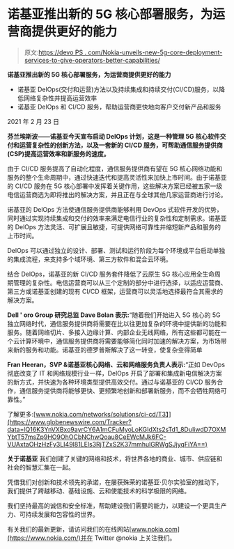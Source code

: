 # 诺基亚推出新的 5G 核心部署服务，为运营商提供更好的能力

> 原文:[https://devo PS . com/Nokia-unveils-new-5g-core-deployment-services-to-give-operators-better-capabilities/](https://devops.com/nokia-unveils-new-5g-core-deployment-services-to-give-operators-better-capabilities/)

**诺基亚推出新的 5G 核心部署服务，为运营商提供更好的能力**

*   诺基亚 DelOps(交付和运营)方法以及持续集成和持续交付(CI/CD)服务，以降低网络复杂性并提高运营效率
*   诺基亚 DelOps 和 CI/CD 服务，帮助运营商更快地向客户交付新产品和服务

2021 年 2 月 23 日

**芬兰埃斯波——诺基亚今天宣布启动 DelOps 计划，这是一种管理 5G 核心软件交付和运营复杂性的创新方法，以及一套新的 CI/CD 服务，可帮助通信服务提供商(CSP)提高运营效率和新服务的速度。**

由于 CI/CD 服务提高了自动化程度，通信服务提供商有望在 5G 核心网络功能和服务的整个生命周期中，通过快速迭代和提高灵活性来加快上市时间。由于诺基亚的 CI/CD 服务在 5G 核心部署中发挥着关键作用，这些解决方案已经被五家一级电信运营商选为即将推出的解决方案，并且正在与全球其他几家运营商进行讨论。

诺基亚的 DelOps 方法使通信服务提供商能够利用 DevOps 式软件开发的优势，同时通过实现持续集成和交付的效率来满足电信行业的复杂性和定制需求。诺基亚的 DelOps 方法灵活、可扩展且敏捷，可提供网络可靠性并缩短新产品和服务的上市时间。

DelOps 可以通过独立的设计、部署、测试和运行阶段为每个环境或平台启动单独的集成流程，来支持多个域环境、第三方软件和混合云环境。

结合 DelOps，诺基亚的新 CI/CD 服务套件降低了云原生 5G 核心应用全生命周期管理的复杂性。电信运营商可以从三个定制的部分中进行选择，以适应运营商、第三方或诺基亚创建的现有 CI/CD 框架，运营商可以灵活地选择最符合其需求的解决方案。

**Dell ' oro Group 研究总监 Dave Bolan 表示:**“随着我们开始进入 5G 核心的 5G 独立网络时代，通信服务提供商将需要在比以往更加复杂的环境中提供新的功能和服务。随着网络切片、多接入边缘计算、内部企业无线网络，所有这些都可能在一个云计算环境中，通信服务提供商将需要能够简化同时加速的解决方案，为市场带来新的服务和功能。诺基亚的德罗普斯解决了这一转变，使复杂变得简单

**Fran Heeran，SVP &诺基亚核心网络、云和网络服务负责人表示:**“正如 DevOps 彻底改变了 IT 和网络规模行业一样，DelOps 开启了部署和集成新电信解决方案的新方式，并快速为各种环境类型提供高效交付。通过与诺基亚的 CI/CD 服务合作，通信服务提供商将能够更快、更频繁地创新和部署新服务，而不会牺牲网络可靠性。”

了解更多:[www.nokia.com/networks/solutions/ci-cd/T3】](https://www.globenewswire.com/Tracker?data=lQ16K3YnVXBxo9ayrCY6A1mCFuMyoLoKGIdXts2sTd1_8DuIiwdD7OXMYbtT57msZp9HO9OhOCbNChwQoau8CeEWcMJk6FC-VUAxtaOHzHzFy3LI49l81LEls3RjTZxS2K37mmhulGRWgSJjyqFiYA==)

**关于诺基亚**
我们创建了关键的网络和技术，将世界各地的商业、城市、供应链和社会的智慧汇集在一起。

凭借我们对创新和技术领先的承诺，在屡获殊荣的诺基亚·贝尔实验室的推动下，我们提供了跨越移动、基础设施、云和使能技术的科学极限的网络。

我们坚持最高的诚信和安全标准，帮助建设我们需要的能力，以建设一个更具生产力、可持续发展和包容性的世界。

有关我们的最新更新，请访问我们的在线网站[www.nokia.com](https://www.nokia.com/)并在 Twitter @nokia 上关注我们。
